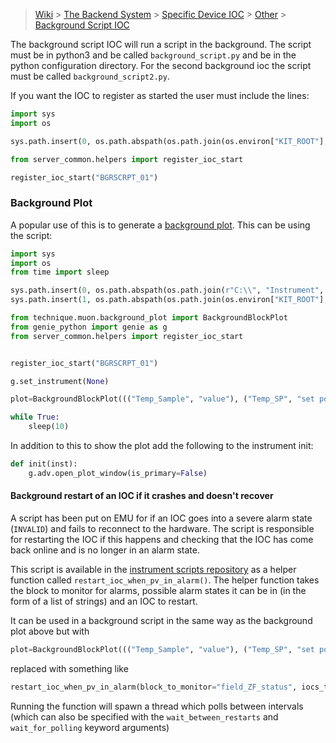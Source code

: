 > [Wiki](Home) > [The Backend System](The-Backend-System) > [Specific Device IOC](Specific-Device-IOC) > [Other](Other) > [Background Script IOC](Background-Script-IOC)

The background script IOC will run a script in the background. The script must be in python3 and be called `background_script.py` and be in the python configuration directory. For the second background ioc the script must be called `background_script2.py`.

If you want the IOC to register as started the user must include the lines:

```python
import sys
import os

sys.path.insert(0, os.path.abspath(os.path.join(os.environ["KIT_ROOT"], "ISIS", "inst_servers", "master")))

from server_common.helpers import register_ioc_start

register_ioc_start("BGRSCRPT_01")
```

### Background Plot

A popular use of this is to generate a [background plot](https://github.com/ISISNeutronMuon/InstrumentScripts/wiki/Muon). This can be using the script:

```python
import sys
import os
from time import sleep

sys.path.insert(0, os.path.abspath(os.path.join(r"C:\\", "Instrument", "scripts")))
sys.path.insert(1, os.path.abspath(os.path.join(os.environ["KIT_ROOT"], "ISIS", "inst_servers", "master")))

from technique.muon.background_plot import BackgroundBlockPlot
from genie_python import genie as g
from server_common.helpers import register_ioc_start


register_ioc_start("BGRSCRPT_01")

g.set_instrument(None)

plot=BackgroundBlockPlot((("Temp_Sample", "value"), ("Temp_SP", "set point")), "Temperature").start()

while True:
    sleep(10)
```

In addition to this to show the plot add the following to the instrument init:

```python
def init(inst):
    g.adv.open_plot_window(is_primary=False)
```

#### Background restart of an IOC if it crashes and doesn't recover

A script has been put on EMU for if an IOC goes into a severe alarm state (`INVALID`) and fails to reconnect to the hardware. The script is responsible for restarting the IOC if this happens and checking that the IOC has come back online and is no longer in an alarm state. 

This script is available in the [instrument scripts repository](https://github.com/ISISNeutronMuon/InstrumentScripts/blob/master/general/utilities/restart_ioc_when_pv_in_alarm.py) as a helper function called `restart_ioc_when_pv_in_alarm()`. 
The helper function takes the block to monitor for alarms, possible alarm states it can be in (in the form of a list of strings) and an IOC to restart. 

It can be used in a background script in the same way as the background plot above but with 
```python
plot=BackgroundBlockPlot((("Temp_Sample", "value"), ("Temp_SP", "set point")), "Temperature").start()
```
replaced with something like
```python
restart_ioc_when_pv_in_alarm(block_to_monitor="field_ZF_status", iocs_to_restart=["ZFMAGFLD_01"], error_states: ["No new magnetometer data", "Magnetometer data invalid"])
```

Running the function will spawn a thread which polls between intervals (which can also be specified with the `wait_between_restarts` and `wait_for_polling` keyword arguments) 